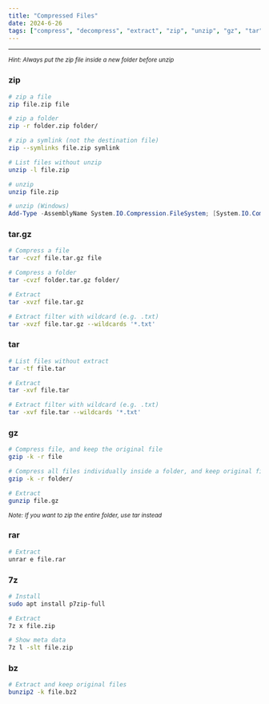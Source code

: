 ```yaml
---
title: "Compressed Files"
date: 2024-6-26
tags: ["compress", "decompress", "extract", "zip", "unzip", "gz", "tar", "rar", "7z", "bz", "Windows", "powershell"]
---
```


---

<small>*Hint: Always put the zip file inside a new folder before unzip*</small>

### zip

```bash
# zip a file
zip file.zip file
```

```bash
# zip a folder
zip -r folder.zip folder/
```

```bash
# zip a symlink (not the destination file)
zip --symlinks file.zip symlink
```

```bash
# List files without unzip
unzip -l file.zip
```

```bash
# unzip
unzip file.zip
```

```powershell
# unzip (Windows)
Add-Type -AssemblyName System.IO.Compression.FileSystem; [System.IO.Compression.ZipFile]::ExtractToDirectory('C:\ProgramData\file.zip', 'C:\ProgramData\')
```

### tar.gz

```bash
# Compress a file
tar -cvzf file.tar.gz file
```

```bash
# Compress a folder
tar -cvzf folder.tar.gz folder/
```

```bash
# Extract
tar -xvzf file.tar.gz
```

```bash
# Extract filter with wildcard (e.g. .txt)
tar -xvzf file.tar.gz --wildcards '*.txt'
```

### tar

```bash
# List files without extract
tar -tf file.tar
```

```bash
# Extract
tar -xvf file.tar
```

```bash
# Extract filter with wildcard (e.g. .txt)
tar -xvf file.tar --wildcards '*.txt'
```

### gz

```bash
# Compress file, and keep the original file
gzip -k -r file
```

```bash
# Compress all files individually inside a folder, and keep original files
gzip -k -r folder/
```

```bash
# Extract
gunzip file.gz
```

<small>*Note: If you want to zip the entire folder, use tar instead*</small>

### rar

```bash
# Extract
unrar e file.rar
```

### 7z

```bash
# Install
sudo apt install p7zip-full
```

```bash
# Extract
7z x file.zip
```

```bash
# Show meta data
7z l -slt file.zip
```

### bz

```bash
# Extract and keep original files
bunzip2 -k file.bz2
```

<br>
